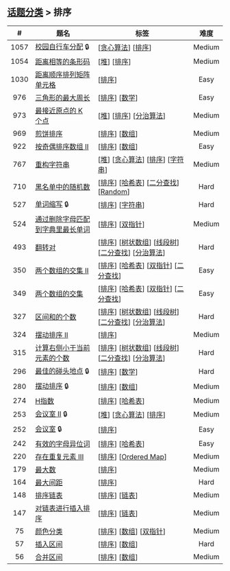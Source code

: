 <!--|This file generated by command(leetcode tag); DO NOT EDIT.            |-->
<!--+----------------------------------------------------------------------+-->
<!--|@author    Openset <openset.wang@gmail.com>                           |-->
<!--|@link      https://github.com/openset                                 |-->
<!--|@home      https://github.com/openset/leetcode                        |-->
<!--+----------------------------------------------------------------------+-->

## [话题分类](https://github.com/openset/leetcode/blob/master/tag/README.md) > 排序

| # | 题名 | 标签 | 难度 |
| :-: | - | - | :-: |
| 1057 | [校园自行车分配](https://github.com/openset/leetcode/tree/master/problems/campus-bikes) 🔒 | [[贪心算法](https://github.com/openset/leetcode/tree/master/tag/greedy/README.md)] [[排序](https://github.com/openset/leetcode/tree/master/tag/sort/README.md)]  | Medium |
| 1054 | [距离相等的条形码](https://github.com/openset/leetcode/tree/master/problems/distant-barcodes) | [[堆](https://github.com/openset/leetcode/tree/master/tag/heap/README.md)] [[排序](https://github.com/openset/leetcode/tree/master/tag/sort/README.md)]  | Medium |
| 1030 | [距离顺序排列矩阵单元格](https://github.com/openset/leetcode/tree/master/problems/matrix-cells-in-distance-order) | [[排序](https://github.com/openset/leetcode/tree/master/tag/sort/README.md)]  | Easy |
| 976 | [三角形的最大周长](https://github.com/openset/leetcode/tree/master/problems/largest-perimeter-triangle) | [[排序](https://github.com/openset/leetcode/tree/master/tag/sort/README.md)] [[数学](https://github.com/openset/leetcode/tree/master/tag/math/README.md)]  | Easy |
| 973 | [最接近原点的 K 个点](https://github.com/openset/leetcode/tree/master/problems/k-closest-points-to-origin) | [[堆](https://github.com/openset/leetcode/tree/master/tag/heap/README.md)] [[排序](https://github.com/openset/leetcode/tree/master/tag/sort/README.md)] [[分治算法](https://github.com/openset/leetcode/tree/master/tag/divide-and-conquer/README.md)]  | Medium |
| 969 | [煎饼排序](https://github.com/openset/leetcode/tree/master/problems/pancake-sorting) | [[排序](https://github.com/openset/leetcode/tree/master/tag/sort/README.md)] [[数组](https://github.com/openset/leetcode/tree/master/tag/array/README.md)]  | Medium |
| 922 | [按奇偶排序数组 II](https://github.com/openset/leetcode/tree/master/problems/sort-array-by-parity-ii) | [[排序](https://github.com/openset/leetcode/tree/master/tag/sort/README.md)] [[数组](https://github.com/openset/leetcode/tree/master/tag/array/README.md)]  | Easy |
| 767 | [重构字符串](https://github.com/openset/leetcode/tree/master/problems/reorganize-string) | [[堆](https://github.com/openset/leetcode/tree/master/tag/heap/README.md)] [[贪心算法](https://github.com/openset/leetcode/tree/master/tag/greedy/README.md)] [[排序](https://github.com/openset/leetcode/tree/master/tag/sort/README.md)] [[字符串](https://github.com/openset/leetcode/tree/master/tag/string/README.md)]  | Medium |
| 710 | [黑名单中的随机数](https://github.com/openset/leetcode/tree/master/problems/random-pick-with-blacklist) | [[排序](https://github.com/openset/leetcode/tree/master/tag/sort/README.md)] [[哈希表](https://github.com/openset/leetcode/tree/master/tag/hash-table/README.md)] [[二分查找](https://github.com/openset/leetcode/tree/master/tag/binary-search/README.md)] [[Random](https://github.com/openset/leetcode/tree/master/tag/random/README.md)]  | Hard |
| 527 | [单词缩写](https://github.com/openset/leetcode/tree/master/problems/word-abbreviation) 🔒 | [[排序](https://github.com/openset/leetcode/tree/master/tag/sort/README.md)] [[字符串](https://github.com/openset/leetcode/tree/master/tag/string/README.md)]  | Hard |
| 524 | [通过删除字母匹配到字典里最长单词](https://github.com/openset/leetcode/tree/master/problems/longest-word-in-dictionary-through-deleting) | [[排序](https://github.com/openset/leetcode/tree/master/tag/sort/README.md)] [[双指针](https://github.com/openset/leetcode/tree/master/tag/two-pointers/README.md)]  | Medium |
| 493 | [翻转对](https://github.com/openset/leetcode/tree/master/problems/reverse-pairs) | [[排序](https://github.com/openset/leetcode/tree/master/tag/sort/README.md)] [[树状数组](https://github.com/openset/leetcode/tree/master/tag/binary-indexed-tree/README.md)] [[线段树](https://github.com/openset/leetcode/tree/master/tag/segment-tree/README.md)] [[二分查找](https://github.com/openset/leetcode/tree/master/tag/binary-search/README.md)] [[分治算法](https://github.com/openset/leetcode/tree/master/tag/divide-and-conquer/README.md)]  | Hard |
| 350 | [两个数组的交集 II](https://github.com/openset/leetcode/tree/master/problems/intersection-of-two-arrays-ii) | [[排序](https://github.com/openset/leetcode/tree/master/tag/sort/README.md)] [[哈希表](https://github.com/openset/leetcode/tree/master/tag/hash-table/README.md)] [[双指针](https://github.com/openset/leetcode/tree/master/tag/two-pointers/README.md)] [[二分查找](https://github.com/openset/leetcode/tree/master/tag/binary-search/README.md)]  | Easy |
| 349 | [两个数组的交集](https://github.com/openset/leetcode/tree/master/problems/intersection-of-two-arrays) | [[排序](https://github.com/openset/leetcode/tree/master/tag/sort/README.md)] [[哈希表](https://github.com/openset/leetcode/tree/master/tag/hash-table/README.md)] [[双指针](https://github.com/openset/leetcode/tree/master/tag/two-pointers/README.md)] [[二分查找](https://github.com/openset/leetcode/tree/master/tag/binary-search/README.md)]  | Easy |
| 327 | [区间和的个数](https://github.com/openset/leetcode/tree/master/problems/count-of-range-sum) | [[排序](https://github.com/openset/leetcode/tree/master/tag/sort/README.md)] [[树状数组](https://github.com/openset/leetcode/tree/master/tag/binary-indexed-tree/README.md)] [[线段树](https://github.com/openset/leetcode/tree/master/tag/segment-tree/README.md)] [[二分查找](https://github.com/openset/leetcode/tree/master/tag/binary-search/README.md)] [[分治算法](https://github.com/openset/leetcode/tree/master/tag/divide-and-conquer/README.md)]  | Hard |
| 324 | [摆动排序 II](https://github.com/openset/leetcode/tree/master/problems/wiggle-sort-ii) | [[排序](https://github.com/openset/leetcode/tree/master/tag/sort/README.md)]  | Medium |
| 315 | [计算右侧小于当前元素的个数](https://github.com/openset/leetcode/tree/master/problems/count-of-smaller-numbers-after-self) | [[排序](https://github.com/openset/leetcode/tree/master/tag/sort/README.md)] [[树状数组](https://github.com/openset/leetcode/tree/master/tag/binary-indexed-tree/README.md)] [[线段树](https://github.com/openset/leetcode/tree/master/tag/segment-tree/README.md)] [[二分查找](https://github.com/openset/leetcode/tree/master/tag/binary-search/README.md)] [[分治算法](https://github.com/openset/leetcode/tree/master/tag/divide-and-conquer/README.md)]  | Hard |
| 296 | [最佳的碰头地点](https://github.com/openset/leetcode/tree/master/problems/best-meeting-point) 🔒 | [[排序](https://github.com/openset/leetcode/tree/master/tag/sort/README.md)] [[数学](https://github.com/openset/leetcode/tree/master/tag/math/README.md)]  | Hard |
| 280 | [摆动排序](https://github.com/openset/leetcode/tree/master/problems/wiggle-sort) 🔒 | [[排序](https://github.com/openset/leetcode/tree/master/tag/sort/README.md)] [[数组](https://github.com/openset/leetcode/tree/master/tag/array/README.md)]  | Medium |
| 274 | [H指数](https://github.com/openset/leetcode/tree/master/problems/h-index) | [[排序](https://github.com/openset/leetcode/tree/master/tag/sort/README.md)] [[哈希表](https://github.com/openset/leetcode/tree/master/tag/hash-table/README.md)]  | Medium |
| 253 | [会议室 II](https://github.com/openset/leetcode/tree/master/problems/meeting-rooms-ii) 🔒 | [[堆](https://github.com/openset/leetcode/tree/master/tag/heap/README.md)] [[贪心算法](https://github.com/openset/leetcode/tree/master/tag/greedy/README.md)] [[排序](https://github.com/openset/leetcode/tree/master/tag/sort/README.md)]  | Medium |
| 252 | [会议室](https://github.com/openset/leetcode/tree/master/problems/meeting-rooms) 🔒 | [[排序](https://github.com/openset/leetcode/tree/master/tag/sort/README.md)]  | Easy |
| 242 | [有效的字母异位词](https://github.com/openset/leetcode/tree/master/problems/valid-anagram) | [[排序](https://github.com/openset/leetcode/tree/master/tag/sort/README.md)] [[哈希表](https://github.com/openset/leetcode/tree/master/tag/hash-table/README.md)]  | Easy |
| 220 | [存在重复元素 III](https://github.com/openset/leetcode/tree/master/problems/contains-duplicate-iii) | [[排序](https://github.com/openset/leetcode/tree/master/tag/sort/README.md)] [[Ordered Map](https://github.com/openset/leetcode/tree/master/tag/ordered-map/README.md)]  | Medium |
| 179 | [最大数](https://github.com/openset/leetcode/tree/master/problems/largest-number) | [[排序](https://github.com/openset/leetcode/tree/master/tag/sort/README.md)]  | Medium |
| 164 | [最大间距](https://github.com/openset/leetcode/tree/master/problems/maximum-gap) | [[排序](https://github.com/openset/leetcode/tree/master/tag/sort/README.md)]  | Hard |
| 148 | [排序链表](https://github.com/openset/leetcode/tree/master/problems/sort-list) | [[排序](https://github.com/openset/leetcode/tree/master/tag/sort/README.md)] [[链表](https://github.com/openset/leetcode/tree/master/tag/linked-list/README.md)]  | Medium |
| 147 | [对链表进行插入排序](https://github.com/openset/leetcode/tree/master/problems/insertion-sort-list) | [[排序](https://github.com/openset/leetcode/tree/master/tag/sort/README.md)] [[链表](https://github.com/openset/leetcode/tree/master/tag/linked-list/README.md)]  | Medium |
| 75 | [颜色分类](https://github.com/openset/leetcode/tree/master/problems/sort-colors) | [[排序](https://github.com/openset/leetcode/tree/master/tag/sort/README.md)] [[数组](https://github.com/openset/leetcode/tree/master/tag/array/README.md)] [[双指针](https://github.com/openset/leetcode/tree/master/tag/two-pointers/README.md)]  | Medium |
| 57 | [插入区间](https://github.com/openset/leetcode/tree/master/problems/insert-interval) | [[排序](https://github.com/openset/leetcode/tree/master/tag/sort/README.md)] [[数组](https://github.com/openset/leetcode/tree/master/tag/array/README.md)]  | Hard |
| 56 | [合并区间](https://github.com/openset/leetcode/tree/master/problems/merge-intervals) | [[排序](https://github.com/openset/leetcode/tree/master/tag/sort/README.md)] [[数组](https://github.com/openset/leetcode/tree/master/tag/array/README.md)]  | Medium |
